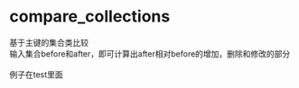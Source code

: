 # compare_collections
基于主键的集合类比较        
输入集合before和after，即可计算出after相对before的增加，删除和修改的部分        
例子在test里面
